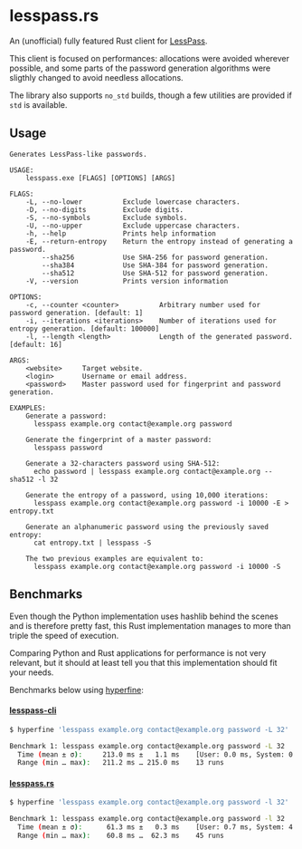 lesspass.rs
===========

An (unofficial) fully featured Rust client for [LessPass](https://lesspass.com).

This client is focused on performances: allocations were avoided wherever possible,
and some parts of the password generation algorithms were sligthly changed to avoid
needless allocations.

The library also supports `no_std` builds, though a few utilities are provided if
`std` is available.


## Usage
```
Generates LessPass-like passwords.

USAGE:
    lesspass.exe [FLAGS] [OPTIONS] [ARGS]

FLAGS:
    -L, --no-lower          Exclude lowercase characters.
    -D, --no-digits         Exclude digits.
    -S, --no-symbols        Exclude symbols.
    -U, --no-upper          Exclude uppercase characters.
    -h, --help              Prints help information
    -E, --return-entropy    Return the entropy instead of generating a password.
        --sha256            Use SHA-256 for password generation.
        --sha384            Use SHA-384 for password generation.
        --sha512            Use SHA-512 for password generation.
    -V, --version           Prints version information

OPTIONS:
    -c, --counter <counter>          Arbitrary number used for password generation. [default: 1]
    -i, --iterations <iterations>    Number of iterations used for entropy generation. [default: 100000]
    -l, --length <length>            Length of the generated password. [default: 16]

ARGS:
    <website>     Target website.
    <login>       Username or email address.
    <password>    Master password used for fingerprint and password generation.

EXAMPLES:
    Generate a password:
      lesspass example.org contact@example.org password

    Generate the fingerprint of a master password:
      lesspass password

    Generate a 32-characters password using SHA-512:
      echo password | lesspass example.org contact@example.org --sha512 -l 32

    Generate the entropy of a password, using 10,000 iterations:
      lesspass example.org contact@example.org password -i 10000 -E > entropy.txt

    Generate an alphanumeric password using the previously saved entropy:
      cat entropy.txt | lesspass -S

    The two previous examples are equivalent to:
      lesspass example.org contact@example.org password -i 10000 -S
```

## Benchmarks

Even though the Python implementation uses hashlib behind the scenes and is therefore
pretty fast, this Rust implementation manages to more than triple the speed of execution.

Comparing Python and Rust applications for performance is not very relevant, but
it should at least tell you that this implementation should fit your needs.

Benchmarks below using [hyperfine](https://github.com/sharkdp/hyperfine):

#### [lesspass-cli](https://github.com/lesspass/lesspass/tree/master/cli)
```bash
$ hyperfine 'lesspass example.org contact@example.org password -L 32'

Benchmark 1: lesspass example.org contact@example.org password -L 32
  Time (mean ± σ):     213.0 ms ±   1.1 ms    [User: 0.0 ms, System: 0.0 ms]
  Range (min … max):   211.2 ms … 215.0 ms    13 runs
```

#### [lesspass.rs](#)
```bash
$ hyperfine 'lesspass example.org contact@example.org password -l 32'

Benchmark 1: lesspass example.org contact@example.org password -l 32
  Time (mean ± σ):      61.3 ms ±   0.3 ms    [User: 0.7 ms, System: 4.1 ms]
  Range (min … max):    60.8 ms …  62.3 ms    45 runs
```
